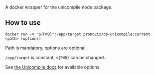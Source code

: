 A docker wrapper for the unicompile node package.

## How to use

```shell
docker run -v "${PWD}":/app/target pronovix/dp-unicompile:current <path> [options]
```

Path is mandatory, options are optional.

`/app/target` is constant, `${PWD}` can be changed.

See [the Unicompile docs](https://www.npmjs.com/package/unicompile) for available options.
